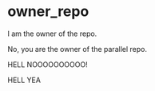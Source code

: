# owner_repo

I am the owner of the repo.

No, you are the owner of the parallel repo.

HELL NOOOOOOOOOO!

HELL YEA
